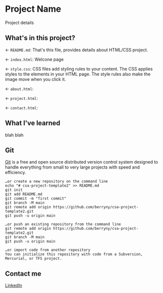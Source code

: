# Project Name

Project details

## What's in this project?

← `README.md`: That's this file, provides details about HTML/CSS project.

← `index.html`: Welcone page

← `style.css`: CSS files add styling rules to your content. The CSS applies styles to the elements in your HTML page. The style rules also make the image move when you click it.

← `about.html`:

← `project.html`:

← `contact.html`:

## What I've learned

blah blah

## Git

[Git](https://git-scm.com/) is a free and open source distributed version control system designed to handle everything from small to very large projects with speed and efficiency.

```
…or create a new repository on the command line
echo "# csa-project-template2" >> README.md
git init
git add README.md
git commit -m "first commit"
git branch -M main
git remote add origin https://github.com/berryny/csa-project-template2.git
git push -u origin main

…or push an existing repository from the command line
git remote add origin https://github.com/berryny/csa-project-template2.git
git branch -M main
git push -u origin main

…or import code from another repository
You can initialize this repository with code from a Subversion, Mercurial, or TFS project.

```

## Contact me

[LinkedIn](https://www.linkedin.com/in/jdesire/)